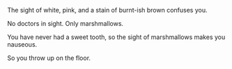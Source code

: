 The sight of white, pink, and a stain of burnt-ish brown confuses you.

No doctors in sight. Only marshmallows.

You have never had a sweet tooth, so the sight of marshmallows makes you nauseous.

So you throw up on the floor.
